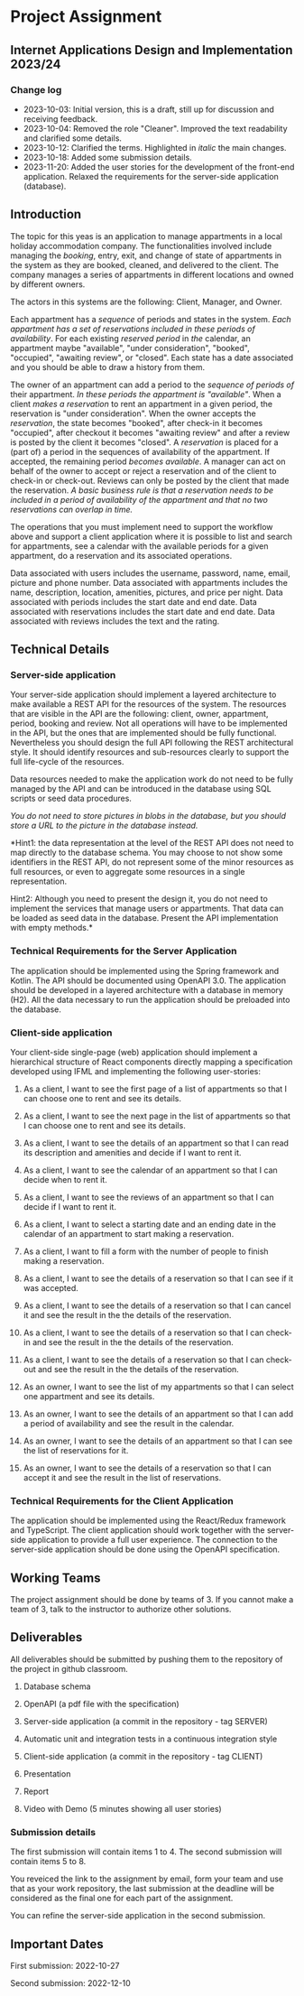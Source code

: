 # Project Assignment
## Internet Applications Design and Implementation 2023/24

### Change log

- 2023-10-03: Initial version, this is a draft, still up for discussion and receiving feedback.
- 2023-10-04: Removed the role "Cleaner". Improved the text readability and clarified some details. 
- 2023-10-12: Clarified the terms. Highlighted in *italic* the main changes.
- 2023-10-18: Added some submission details. 
- 2023-11-20: Added the user stories for the development of the front-end application. Relaxed the requirements for the server-side application (database).

## Introduction

The topic for this yeas is an application to manage appartments in a local holiday accommodation company. The functionalities involved include managing the *booking*, entry, exit, and change of state of appartments in the system as they are booked, cleaned, and delivered to the client. The company manages a series of appartments in different locations and owned by different owners.

The actors in this systems are the following: Client, Manager, and Owner.

Each appartment has a *sequence* of periods and states in the system. *Each appartment has a set of reservations included in these periods of availability*. For each existing *reserved period* in *the* calendar, an appartment maybe "available", "under consideration", "booked", "occupied", "awaiting review", or "closed". Each state has a date associated and you should be able to draw a history from them.

The owner of an appartment can add a period to the *sequence of periods of* their appartment. *In these periods the appartment is "available"*. When a client *makes a reservation* to rent an appartment in a given period, the reservation is "under consideration". When the owner accepts the *reservation*, the state becomes "booked", after check-in it becomes "occupied", after checkout it becomes "awaiting review" and after a review is posted by the client it becomes "closed". A *reservation* is placed for a (part of) a period in the sequences of availability of the appartment. If accepted, the remaining period *becomes available*. A manager can act on behalf of the owner to accept or reject a reservation and of the client to check-in or check-out. Reviews can only be posted by the client that made the reservation. *A basic business rule is that a reservation needs to be included in a period of availability of the appartment and that no two reservations can overlap in time.*

The operations that you must implement need to support the workflow above and support a client application where it is possible to list and search for appartments, see a calendar with the available periods for a given appartment, do a reservation and its associated operations. 

Data associated with users includes the username, password, name, email, picture and phone number. Data associated with appartments includes the name, description, location, amenities, pictures, and price per night. Data associated with periods includes the start date and end date. Data associated with reservations includes the start date and end date. Data associated with reviews includes the text and the rating. 

## Technical Details

### Server-side application 

Your server-side application should implement a layered architecture to make available a REST API for the resources of the system. The resources that are visible in the API are the following: client, owner, appartment, period, booking and review. Not all operations will have to be implemented in the API, but the ones that are implemented should be fully functional. Nevertheless you should design the full API following the REST architectural style. It should identify resources and sub-resources clearly to support the full life-cycle of the resources. 

Data resources needed to make the application work do not need to be fully managed by the API and can be introduced in the database using SQL scripts or seed data procedures.

*You do not need to store pictures in blobs in the database, but you should store a URL to the picture in the database instead.*

*Hint1: the data representation at the level of the REST API does not need to map directly to the database schema. You may choose to not show some identifiers in the REST API, do not represent some of the minor resources as full resources, or even to aggregate some resources in a single representation.

Hint2: Although you need to present the design it, you do not need to implement the services that manage users or appartments. That data can be loaded as seed data in the database. Present the API implementation with empty methods.*
 
### Technical Requirements for the Server Application

The application should be implemented using the Spring framework and Kotlin. The API should be documented using OpenAPI 3.0. The application should be developed in a layered architecture with a  database in memory (H2). All the data necessary to run the application should be preloaded into the database.

### Client-side application 

Your client-side single-page (web) application should implement a hierarchical structure of React components directly mapping a specification developed using IFML and implementing the following user-stories:

1. As a client, I want to see the first page of a list of appartments so that I can choose one to rent and see its details.

2. As a client, I want to see the next page in the list of appartments so that I can choose one to rent and see its details.

3. As a client, I want to see the details of an appartment so that I can read its description and amenities and decide if I want to rent it.

4. As a client, I want to see the calendar of an appartment so that I can decide when to rent it.

5. As a client, I want to see the reviews of an appartment so that I can decide if I want to rent it.

6. As a client, I want to select a starting date and an ending date in the calendar of an appartment to start making a reservation.

7. As a client, I want to fill a form with the number of people to finish making a reservation.

8. As a client, I want to see the details of a reservation so that I can see if it was accepted.

9. As a client, I want to see the details of a reservation so that I can cancel it and see the result in the the details of the reservation.

10. As a client, I want to see the details of a reservation so that I can check-in and see the result in the the details of the reservation.

11. As a client, I want to see the details of a reservation so that I can check-out and see the result in the the details of the reservation.

12. As an owner, I want to see the list of my appartments so that I can select one appartment and see its details. 

13. As an owner, I want to see the details of an appartment so that I can add a period of availability and see the result in the calendar.

14. As an owner, I want to see the details of an appartment so that I can see the list of reservations for it.

15. As an owner, I want to see the details of a reservation so that I can accept it and see the result in the list of reservations.

### Technical Requirements for the Client Application

The application should be implemented using the React/Redux framework and TypeScript. The client application should work together with the server-side application to provide a full user experience. The connection to the server-side application should be done using the OpenAPI specification. 

## Working Teams 

The project assignment should be done by teams of 3. If you cannot make a team of 3, talk to the instructor to authorize other solutions. 

## Deliverables

All deliverables should be submitted by pushing them to the repository of the project in github classroom.

1. Database schema

2. OpenAPI (a pdf file with the specification)

3. Server-side application (a commit in the repository - tag SERVER)

4. Automatic unit and integration tests in a continuous integration style

5. Client-side application (a commit in the repository - tag CLIENT)

6. Presentation

7. Report

8. Video with Demo (5 minutes showing all user stories)


### Submission details

The first submission will contain items 1 to 4. The second submission will contain items 5 to 8.

You reveiced the link to the assignment by email, form your team and use that as your work repository, the last submission at the deadline will be considered as the final one for each part of the assignment.

You can refine the server-side application in the second submission. 
## Important Dates

First submission: 2022-10-27

Second submission: 2022-12-10

